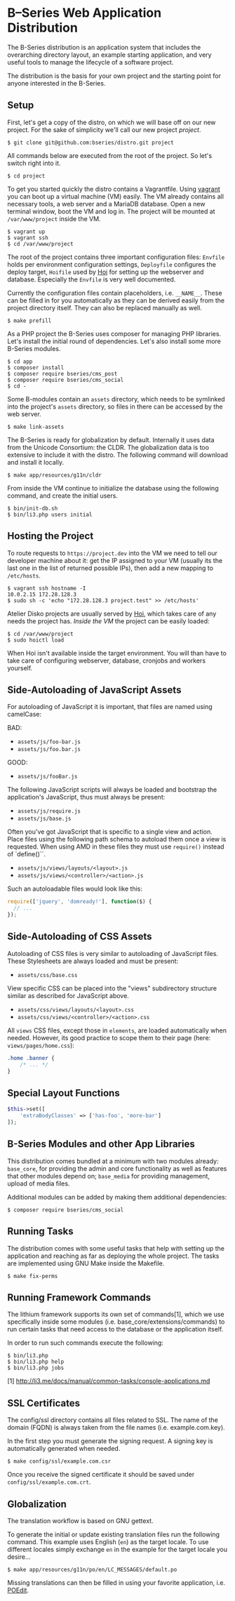 # B–Series Web Application Distribution

The B-Series distribution is an application system that includes the overarching directory layout, an example starting application, and very useful tools to manage the lifecycle of a software project.

The distribution is the basis for your own project and the starting point for anyone interested in the B-Series.


## Setup

First, let's get a copy of the distro, on which we will base off on our new project. For the sake of simplicity we'll call our new project _project_.
```
$ git clone git@github.com:bseries/distro.git project
```

All commands below are executed from the root of the project. So let's switch right into it.
```
$ cd project
```

To get you started quickly the distro contains a Vagrantfile. Using [vagrant](https://www.vagrantup.com/)  you can boot up a virtual machine (VM) easily. The VM already contains all necessary tools, a web server and a MariaDB database. Open a new terminal window, boot the VM and log in. The project will be mounted at `/var/www/project` inside the VM.
```
$ vagrant up
$ vagrant ssh
$ cd /var/www/project
```

The root of the project contains three important configuration files: `Envfile` holds per environment configuration settings, `Deployfile` configures the deploy target, `Hoifile` used by [Hoi](https://github.com/atelierdisko/hoi) for setting up the webserver and database. Especially the `Envfile` is very well documented.

Currently the configuration files contain placeholders, i.e. `__NAME__`. These can be filled in for you automatically as they can be derived easily from the project directory itself. They can also be replaced manually as well.
```
$ make prefill
```

As a PHP project the B-Series uses composer for managing PHP libraries. Let's install the initial round of dependencies. Let's also install some more B-Series modules.
```
$ cd app
$ composer install
$ composer require bseries/cms_post
$ composer require bseries/cms_social
$ cd -
```

Some B-modules contain an `assets` directory, which needs to be symlinked into the project's `assets` directory, so files in there can be accessed by the web server.
```
$ make link-assets
```

The B-Series is ready for globalization by default. Internally it uses data from the Unicode Consortium: the CLDR. The globalization data is too extensive to include it with the distro. The following command will download and install it locally.
```
$ make app/resources/g11n/cldr
```

From inside the VM continue to initialize the database using the following command, and create the initial users.
```
$ bin/init-db.sh
$ bin/li3.php users initial
```

## Hosting the Project

To route requests to `https://project.dev` into the VM we need to tell our developer machine about it: get the IP assigned to your VM (usually its the last one in the list of returned possible IPs), then add a new mapping to `/etc/hosts`.

```
$ vagrant ssh hostname -I
10.0.2.15 172.28.128.3
$ sudo sh -c 'echo "172.28.128.3 project.test" >> /etc/hosts'
```

Atelier Disko projects are usually served by [Hoi](https://github.com/atelierdisko/hoi), which
takes care of any needs the project has. *Inside the VM* the project can be easily loaded:
```
$ cd /var/www/project
$ sudo hoictl load
```

When Hoi isn't available inside the target environment. You will than have to take care of configuring webserver, database, cronjobs and workers yourself.

## Side-Autoloading of JavaScript Assets

For autoloading of JavaScript it is important, that
files are named using camelCase:

BAD:
  - `assets/js/foo-bar.js`
  - `assets/js/foo.bar.js`

GOOD:
  - `assets/js/fooBar.js`

The following JavaScript scripts will always be loaded and bootstrap the application's JavaScript, thus must always be present:

  - `assets/js/require.js`
  - `assets/js/base.js`

Often you've got JavaScript that is specific to a single view and action. Place files using the following path schema to autoload them once a view is requested. When using AMD in these files they must use `require()` instead of `define()``.

  - `assets/js/views/layouts/<layout>.js`
  - `assets/js/views/<controller>/<action>.js`

Such an autoloadable files would look like this:
```javascript
require(['jquery', 'domready!'], function($) {
  // ...
});
```

## Side-Autoloading of CSS Assets

Autoloading of CSS files is very similar to autoloading of JavaScript files. These Stylesheets are always loaded and must be present:

  - `assets/css/base.css`

View specific CSS can be placed into the "views" subdirectory structure similar as described for JavaScript above.

  - `assets/css/views/layouts/<layout>.css`
  - `assets/css/views/<controller>/<action>.css`

All `views` CSS files, except those in `elements`, are loaded automatically when needed. However, its good practice to
scope them to their page (here: `views/pages/home.css`):

```css
.home .banner {
	/* ... */
}
```

## Special Layout Functions

```php
$this->set([
	'extraBodyClasses' => ['has-foo', 'more-bar']
]);
```

## B-Series Modules and other App Libraries

This distribution comes bundled at a minimum with two modules already: `base_core`, for providing the admin and core functionality as well as features that other modules depend on; `base_media` for providing management, upload of media files.

Additional modules can be added by making them additional dependencies:

```
$ composer require bseries/cms_social
```

## Running Tasks

The distribution comes with some useful tasks that help with setting up the application and reaching as far as deploying the whole project. The tasks are implemented using GNU Make inside the Makefile.

```
$ make fix-perms
```

## Running Framework Commands

The lithium framework supports its own set of commands[1], which we use specifically inside some modules (i.e. base_core/extensions/commands) to run certain tasks that need access to the database or the application itself.

In order to run such commands execute the following:

```
$ bin/li3.php
$ bin/li3.php help
$ bin/li3.php jobs
```

[1] http://li3.me/docs/manual/common-tasks/console-applications.md


## SSL Certificates

The config/ssl directory contains all files related to SSL. The name of the domain (FQDN) is always taken from the file names (i.e. example.com.key).

In the first step you must generate the signing request. A signing key is automatically generated when needed.
```
$ make config/ssl/example.com.csr
```

Once you receive the signed certificate it should be saved under
`config/ssl/example.com.crt`.

## Globalization

The translation workflow is based on GNU gettext.

To generate the initial or update existing translation files run the following command. This example uses English (`en`) as the target locale. To use different locales simply exchange `en` in the example for the target locale you desire...

```
$ make app/resources/g11n/po/en/LC_MESSAGES/default.po
```

Missing translations can then be filled in using your favorite application, i.e. [POEdit](https://poedit.net/).
